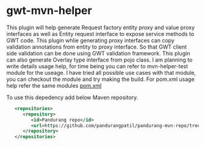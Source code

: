 gwt-mvn-helper
==============

This plugin will help generate Request factory entity proxy and value proxy interfaces as well as Entity request interface to expose service methods to GWT code. This plugin whlie generating proxy interfaces can copy validation annotations from entity to proxy interface. So that GWT client side validation can be done using GWT validation framework. This plugin can also generate Overlay type interface from pojo class. I am planning to write details usage help, for time being you can refer to mvn-helper-test module for the useage. I have tried all possible use cases with that module, you can checkout the module and try making the build. For pom.xml usage help refer the same modules  [pom.xml](https://github.com/pandurangpatil/gwt-mvn-helper/blob/master/mvn-helper-test/pom.xml)


To use this depedency add below Maven repository.
```xml
   <repositories>
      <repository>
         <id>Pandurang repo</id>
         <url>https://github.com/pandurangpatil/pandurang-mvn-repo/tree/master/releases</url>
      </repository>
   </repositories>
```
